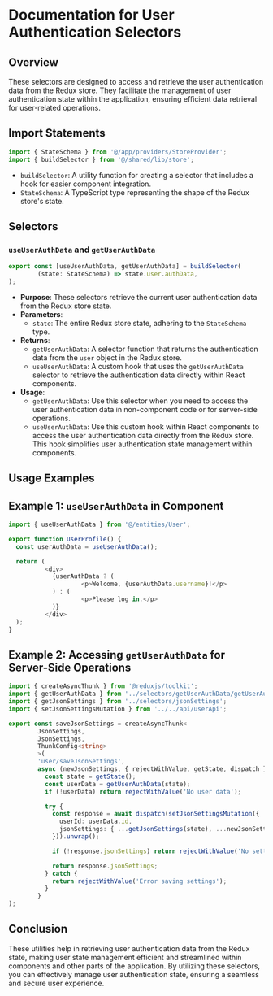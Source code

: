 # Documentation for User Authentication Selectors

## Overview
These selectors are designed to access and retrieve the user authentication data from the Redux store. They facilitate the management of user authentication state within the application, ensuring efficient data retrieval for user-related operations.

## Import Statements
```typescript
import { StateSchema } from '@/app/providers/StoreProvider';
import { buildSelector } from '@/shared/lib/store';
```
- `buildSelector`: A utility function for creating a selector that includes a hook for easier component integration.
- `StateSchema`: A TypeScript type representing the shape of the Redux store's state.

## Selectors

### `useUserAuthData` and `getUserAuthData`
```typescript
export const [useUserAuthData, getUserAuthData] = buildSelector(
        (state: StateSchema) => state.user.authData,
);
```
- **Purpose**: These selectors retrieve the current user authentication data from the Redux store state.
- **Parameters**:
  - `state`: The entire Redux store state, adhering to the `StateSchema` type.
- **Returns**: 
  - `getUserAuthData`: A selector function that returns the authentication data from the `user` object in the Redux store.
  - `useUserAuthData`: A custom hook that uses the `getUserAuthData` selector to retrieve the authentication data directly within React components.
- **Usage**:
  - `getUserAuthData`: Use this selector when you need to access the user authentication data in non-component code or for server-side operations.
  - `useUserAuthData`: Use this custom hook within React components to access the user authentication data directly from the Redux store. This hook simplifies user authentication state management within components.


## Usage Examples 
## Example 1: `useUserAuthData` in Component
```typescript jsx
import { useUserAuthData } from '@/entities/User';

export function UserProfile() {
  const userAuthData = useUserAuthData();

  return (
          <div>
            {userAuthData ? (
                    <p>Welcome, {userAuthData.username}!</p>
            ) : (
                    <p>Please log in.</p>
            )}
          </div>
  );
}
```

## Example 2: Accessing `getUserAuthData` for Server-Side Operations
```typescript jsx
import { createAsyncThunk } from '@reduxjs/toolkit';
import { getUserAuthData } from '../selectors/getUserAuthData/getUserAuthData';
import { getJsonSettings } from '../selectors/jsonSettings';
import { setJsonSettingsMutation } from '../../api/userApi';

export const saveJsonSettings = createAsyncThunk<
        JsonSettings,
        JsonSettings,
        ThunkConfig<string>
        >(
        'user/saveJsonSettings',
        async (newJsonSettings, { rejectWithValue, getState, dispatch }) => {
          const state = getState();
          const userData = getUserAuthData(state);
          if (!userData) return rejectWithValue('No user data');

          try {
            const response = await dispatch(setJsonSettingsMutation({
              userId: userData.id,
              jsonSettings: { ...getJsonSettings(state), ...newJsonSettings },
            })).unwrap();

            if (!response.jsonSettings) return rejectWithValue('No settings info');

            return response.jsonSettings;
          } catch {
            return rejectWithValue('Error saving settings');
          }
        }
);
```

## Conclusion 
These utilities help in retrieving user authentication data from the Redux state, making user state management efficient and streamlined within components and other parts of the application.
By utilizing these selectors, you can effectively manage user authentication state, ensuring a seamless and secure user experience.
